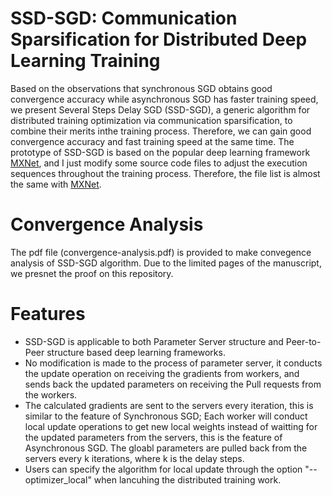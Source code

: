 # SSD-SGD: Communication Sparsification for Distributed Deep Learning Training
Based on the observations that synchronous SGD obtains good convergence accuracy while asynchronous SGD has faster training speed, we present Several Steps Delay SGD (SSD-SGD), a generic algorithm for distributed training optimization via communication sparsification, to combine their merits inthe training process. Therefore, we can gain good convergence accuracy and fast training speed at the same time. The prototype of SSD-SGD is based on the popular deep learning framework [MXNet](https://github.com/apache/incubator-mxnet), and I just modify some source code files to adjust the execution sequences throughout the training process. Therefore, the file list is almost the same with [MXNet](https://github.com/apache/incubator-mxnet).

# Convergence Analysis
The pdf file (convergence-analysis.pdf) is provided to make convegence analysis of SSD-SGD algorithm. Due to the limited pages of the manuscript, we presnet the proof on this repository.

# Features
* SSD-SGD is applicable to both Parameter Server structure and Peer-to-Peer structure based deep learning frameworks.
* No modification is made to the process of parameter server, it conducts the update operation on receiving the gradients from workers, and sends back the updated parameters on receiving the Pull requests from the workers.
* The calculated gradients are sent to the servers every iteration, this is similar to the feature of Synchronous SGD; Each worker will conduct local update operations to get new local weights instead of waitting for the updated parameters from the servers, this is the feature of Asynchronous SGD. The gloabl parameters are pulled back from the servers every k iterations, where k is the delay steps.
* Users can specify the algorithm for local update through the option "--optimizer_local" when lancuhing the distributed training work. 
